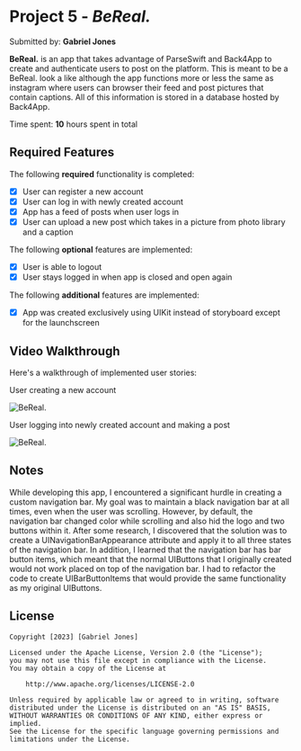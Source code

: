 # Project 5 - *BeReal.*

Submitted by: **Gabriel Jones**

**BeReal.** is an app that takes advantage of ParseSwift and Back4App to create and authenticate users to post on the platform.  This is meant to be a BeReal. look a like although the app functions more or less the same as instagram where users can browser their feed and post pictures that contain captions.  All of this information is stored in a database hosted by Back4App. 

Time spent: **10** hours spent in total

## Required Features

The following **required** functionality is completed:

- [x] User can register a new account
- [x] User can log in with newly created account
- [x] App has a feed of posts when user logs in
- [x] User can upload a new post which takes in a picture from photo library and a caption	
 
The following **optional** features are implemented:

- [x] User is able to logout
- [x] User stays logged in when app is closed and open again	

The following **additional** features are implemented:

- [x] App was created exclusively using UIKit instead of storyboard except for the launchscreen

## Video Walkthrough

Here's a walkthrough of implemented user stories:

User creating a new account

![BeReal.](https://media.giphy.com/media/H4pC8FqUsRskPk4kdU/giphy.gif)

User logging into newly created account and making a post

![BeReal.](https://media.giphy.com/media/LzyVxErR89mNSivGsk/giphy.gif)

## Notes

While developing this app, I encountered a significant hurdle in creating a custom navigation bar. My goal was to maintain a black navigation bar at all times, even when the user was scrolling. However, by default, the navigation bar changed color while scrolling and also hid the logo and two buttons within it. After some research, I discovered that the solution was to create a UINavigationBarAppearance attribute and apply it to all three states of the navigation bar. In addition, I learned that the navigation bar has bar button items, which meant that the normal UIButtons that I originally created would not work placed on top of the navigation bar. I had to refactor the code to create UIBarButtonItems that would provide the same functionality as my original UIButtons.

## License

    Copyright [2023] [Gabriel Jones]

    Licensed under the Apache License, Version 2.0 (the "License");
    you may not use this file except in compliance with the License.
    You may obtain a copy of the License at

        http://www.apache.org/licenses/LICENSE-2.0

    Unless required by applicable law or agreed to in writing, software
    distributed under the License is distributed on an "AS IS" BASIS,
    WITHOUT WARRANTIES OR CONDITIONS OF ANY KIND, either express or implied.
    See the License for the specific language governing permissions and
    limitations under the License.

